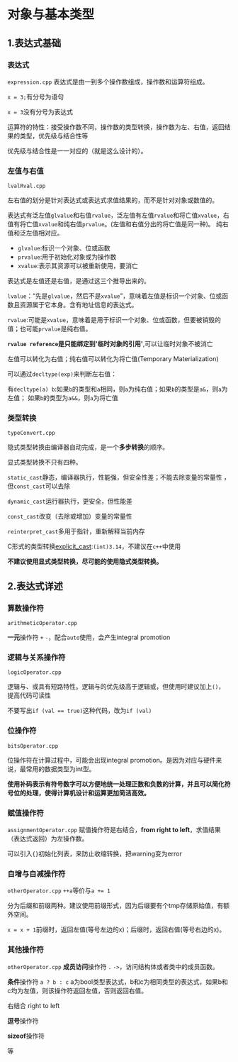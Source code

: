 # 对象与基本类型
## 1.表达式基础
### 表达式
`expression.cpp`
表达式是由一到多个操作数组成，操作数和运算符组成。

`x = 3;`有分号为语句

`x = 3`没有分号为表达式

运算符的特性：接受操作数不同，操作数的类型转换，操作数为左、右值，返回结果的类型，优先级与结合性等

优先级与结合性是一一对应的（就是这么设计的）。

### 左值与右值
`lvalRval.cpp`

左右值的划分是针对表达式或表达式求值结果的，而不是针对对象或数值的。

表达式有泛左值`glvalue`和右值`rvalue`，泛左值有左值`rvalue`和将亡值`xvalue`，右值有将亡值`xvalue`和纯右值`prvalue`。(左值和右值分出的将亡值是同一种)。
纯右值和泛左值相对应。
- `glvalue`:标识一个对象、位或函数
- `prvalue`:用于初始化对象或为操作数
- `xvalue`:表示其资源可以被重新使用，要消亡

表达式是左值还是右值，是通过这三个推导出来的。

`lvalue`：“先是`glvalue`，然后不是`xvalue`”，意味着左值是标识一个对象、位或函数且资源属于它本身。含有地址信息的表达式。

`rvalue`:可能是`xvalue`，意味着是用于标识一个对象、位或函数，但要被销毁的值；也可能`prvalue`是纯右值。

**`rvalue reference`是只能绑定到'临时对象的引用'**,可以让临时对象不被消亡

左值可以转化为右值；纯右值可以转化为将亡值(Temporary Materialization)

可以通过`decltype(exp)`来判断左右值：

有`decltype(a) b`:如果`b`的类型和`a`相同，则`a`为纯右值；如果`b`的类型是`a&`，则`a`为左值；
如果`b`的类型为`a&&`，则`a`为将亡值
### 类型转换
`typeConvert.cpp`

隐式类型转换由编译器自动完成，是一个**多步转换**的顺序。

显式类型转换不只有四种。

`static_cast`静态，编译器执行，性能强，但安全性差；不能去除变量的常量性
，但`const_cast`可以去除

`dynamic_cast`运行器执行，更安全，但性能差

`const_cast`改变（去除或增加）变量的常量性

`reinterpret_cast`多用于指针，重新解释当前内存

C形式的类型转换[explicit_cast](https://en.cppreference.com/w/cpp/language/explicit_cast):`(int)3.14`，不建议在`c++`中使用

**不建议使用显式类型转换，尽可能的使用隐式类型转换。**

## 2.表达式详述
### 算数操作符 
`arithmeticOperator.cpp`

**一元**操作符 `+` `-`，配合`auto`使用，会产生integral promotion
### 逻辑与关系操作符
`logicOperator.cpp`

逻辑与、或具有短路特性。逻辑与的优先级高于逻辑或，但使用时建议加上`()`，提高代码可读性

不要写出`if (val == true)`这种代码，改为`if (val)`
### 位操作符
`bitsOperator.cpp`

位操作符在计算过程中，可能会出现integral promotion。是因为对应与硬件来说，最常用的数据类型为int型。

**使用补码表示有符号数字可以方便地统一处理正数和负数的计算，并且可以简化符号位的处理，使得计算机设计和运算更加简洁高效。**

### 赋值操作符
`assignmentOperator.cpp`
赋值操作符是右结合，**from right to left**，求值结果（表达式返回）为左操作数。

可以引入`{}`初始化列表，来防止收缩转换，把warning变为error
### 自增与自减操作符
`otherOperator.cpp`
`++a`等价与`a += 1`

分为后缀和前缀两种。建议使用前缀形式，因为后缀要有个tmp存储原始值，有额外空间。

`x = x + 1`前缀时，返回左值(等号左边的x)；后缀时，返回右值(等号右边的x)。

### 其他操作符
`otherOperator.cpp`
**成员访问**操作符 `.` `->`，访问结构体或者类中的成员函数。

**条件**操作符 `a ? b : c` a为bool类型表达式，b和c为相同类型的表达式，如果b和c均为左值，则该操作符返回左值，否则返回右值。

右结合 right to left 

**逗号**操作符

**sizeof**操作符

等